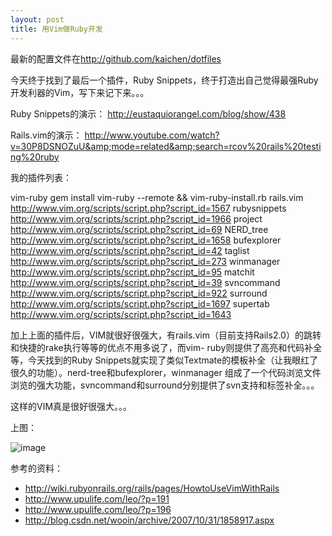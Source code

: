 ```yaml
--- 
layout: post
title: 用Vim做Ruby开发
---
```


最新的配置文件在<http://github.com/kaichen/dotfiles>

今天终于找到了最后一个插件，Ruby Snippets，终于打造出自己觉得最强Ruby开发利器的Vim，写下来记下来。。。

Ruby Snippets的演示：
<http://eustaquiorangel.com/blog/show/438>

Rails.vim的演示：
<http://www.youtube.com/watch?v=30P8DSNOZuU&amp;mode=related&amp;search=rcov%20rails%20testing%20ruby>

我的插件列表：

vim-ruby gem install vim-ruby --remote &amp;&amp; vim-ruby-install.rb
rails.vim
<http://www.vim.org/scripts/script.php?script_id=1567>
rubysnippets
<http://www.vim.org/scripts/script.php?script_id=1966>
project
<http://www.vim.org/scripts/script.php?script_id=69>
NERD_tree
<http://www.vim.org/scripts/script.php?script_id=1658>
bufexplorer
<http://www.vim.org/scripts/script.php?script_id=42>
taglist
<http://www.vim.org/scripts/script.php?script_id=273>
winmanager
<http://www.vim.org/scripts/script.php?script_id=95>
matchit
<http://www.vim.org/scripts/script.php?script_id=39>
svncommand
<http://www.vim.org/scripts/script.php?script_id=922>
surround
<http://www.vim.org/scripts/script.php?script_id=1697>
supertab
<http://www.vim.org/scripts/script.php?script_id=1643>

加上上面的插件后，VIM就很好很强大，有rails.vim（目前支持Rails2.0）的跳转和快捷的rake执行等等的优点不用多说了，而vim- ruby则提供了高亮和代码补全等，今天找到的Ruby Snippets就实现了类似Textmate的模板补全（让我眼红了很久的功能）。nerd-tree和bufexplorer，winmanager 组成了一个代码浏览文件浏览的强大功能，svncommand和surround分别提供了svn支持和标签补全。。。

这样的VIM真是很好很强大。。。

上图：

![image](http://ruby-lang.org.cn/forums/attachments/month_0802/20080203_215faadbbaa0aa3e0d92RmplWRMwwMsQ.png)

参考的资料：
- <http://wiki.rubyonrails.org/rails/pages/HowtoUseVimWithRails>
- <http://www.upulife.com/leo/?p=191>
- <http://www.upulife.com/leo/?p=196>
- <http://blog.csdn.net/wooin/archive/2007/10/31/1858917.aspx>
